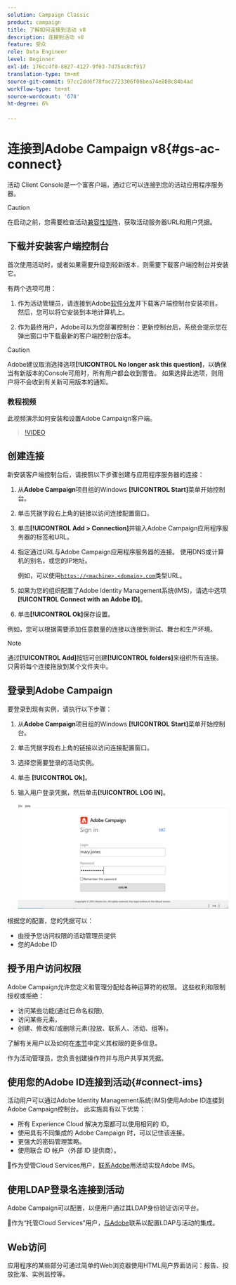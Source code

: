 ```yaml
---
solution: Campaign Classic
product: campaign
title: 了解如何连接到活动 v8
description: 连接到活动 v8
feature: 受众
role: Data Engineer
level: Beginner
exl-id: 176cc4f0-8827-4127-9f03-7d75ac8cf917
translation-type: tm+mt
source-git-commit: 97cc2dd6f78fac2723306f06bea74e808c84b4ad
workflow-type: tm+mt
source-wordcount: '678'
ht-degree: 6%

---
```


# 连接到Adobe Campaign v8{#gs-ac-connect}

活动 Client Console是一个富客户端，通过它可以连接到您的活动应用程序服务器。

>[!CAUTION]
>
>在启动之前，您需要检查活动[兼容性矩阵](compatibility-matrix.md)，获取活动服务器URL和用户凭据。

## 下载并安装客户端控制台

首次使用活动时，或者如果需要升级到较新版本，则需要下载客户端控制台并安装它。

有两个选项可用：

1. 作为活动管理员，请连接到Adobe[软件分发](https://experience.adobe.com/#/downloads/content/software-distribution/encampaign.html)并下载客户端控制台安装项目。 然后，您可以将它安装到本地计算机上。

1. 作为最终用户，Adobe可以为您部署控制台：更新控制台后，系统会提示您在弹出窗口中下载最新的客户端控制台版本。

>[!CAUTION]
>
>Adobe建议取消选择选项&#x200B;**[!UICONTROL No longer ask this question]**，以确保当有新版本的Console可用时，所有用户都会收到警告。  如果选择此选项，则用户将不会收到有关新可用版本的通知。

### 教程视频

此视频演示如何安装和设置Adobe Campaign客户端。

>[!VIDEO](https://video.tv.adobe.com/v/35124?quality=12)

## 创建连接

新安装客户端控制台后，请按照以下步骤创建与应用程序服务器的连接：

1. 从&#x200B;**Adobe Campaign**&#x200B;项目组的Windows **[!UICONTROL Start]**&#x200B;菜单开始控制台。

1. 单击凭据字段右上角的链接以访问连接配置窗口。

1. 单击&#x200B;**[!UICONTROL Add > Connection]**&#x200B;并输入Adobe Campaign应用程序服务器的标签和URL。

1. 指定通过URL与Adobe Campaign应用程序服务器的连接。 使用DNS或计算机的别名，或您的IP地址。

   例如，可以使用[`https://<machine>.<domain>.com`](https://myserver.adobe.com)类型URL。

1. 如果为您的组织配置了Adobe Identity Management系统(IMS)，请选中选项&#x200B;**[!UICONTROL Connect with an Adobe ID]**。

1. 单击&#x200B;**[!UICONTROL Ok]**&#x200B;保存设置。

例如，您可以根据需要添加任意数量的连接以连接到测试、舞台和生产环境。

>[!NOTE]
>
>通过&#x200B;**[!UICONTROL Add]**&#x200B;按钮可创建&#x200B;**[!UICONTROL folders]**&#x200B;来组织所有连接。 只需将每个连接拖放到某个文件夹中。

## 登录到Adobe Campaign

要登录到现有实例，请执行以下步骤：

1. 从&#x200B;**Adobe Campaign**&#x200B;项目组的Windows **[!UICONTROL Start]**&#x200B;菜单开始控制台。

1. 单击凭据字段右上角的链接以访问连接配置窗口。

1. 选择您需要登录的活动实例。

1. 单击 **[!UICONTROL Ok]**。

1. 输入用户登录凭据，然后单击&#x200B;**[!UICONTROL LOG IN]**。

   ![](assets/sign-in-v8.png)

根据您的配置，您的凭据可以：

* 由授予您访问权限的活动管理员提供
* 您的Adobe ID

## 授予用户访问权限

Adobe Campaign允许您定义和管理分配给各种运算符的权限。 这些权利和限制授权或拒绝：

* 访问某些功能(通过已命名权限),
* 访问某些元素，
* 创建、修改和/或删除元素(投放、联系人、活动、组等)。

了解有关用户以及如何在[本节](permissions.md)中定义其权限的更多信息。

作为活动管理员，您负责创建操作符并与用户共享其凭据。


## 使用您的Adobe ID连接到活动{#connect-ims}

活动用户可以通过Adobe Identity Management系统(IMS)使用Adobe ID连接到Adobe Campaign控制台。 此实施具有以下优势：

* 所有 Experience Cloud 解决方案都可以使用相同的 ID。
* 使用具有不同集成的 Adobe Campaign 时，可以记住该连接。
* 更强大的密码管理策略。
* 使用联合 ID 帐户（外部 ID 提供商）。

:speech_balloon:作为受管Cloud Services用户，[联系Adobe](support.md#support)用活动实现Adobe IMS。

## 使用LDAP登录名连接到活动

Adobe Campaign可以配置，以便用户通过其LDAP身份验证访问平台。

:speech_balloon:作为“托管Cloud Services”用户，[与Adobe](support.md#support)联系以配置LDAP与活动的集成。


## Web访问

应用程序的某些部分可通过简单的Web浏览器使用HTML用户界面访问：报告、投放批准、实例监控等。
